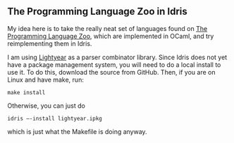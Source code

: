 ## The Programming Language Zoo in Idris

My idea here is to take the really neat set of languages found on [The
Programming Language Zoo](http://andrej.com/plzoo/), which are implemented in
OCaml, and try reimplementing them in Idris.

I am using [Lightyear](https://github.com/ziman/lightyear) as a parser
combinator library. Since Idris does not yet have a package management system,
you will need to do a local install to use it. To do this, download the source
from GitHub. Then, if you are on Linux and have make, run:

    make install

Otherwise, you can just do

    idris –-install lightyear.ipkg

which is just what the Makefile is doing anyway.
